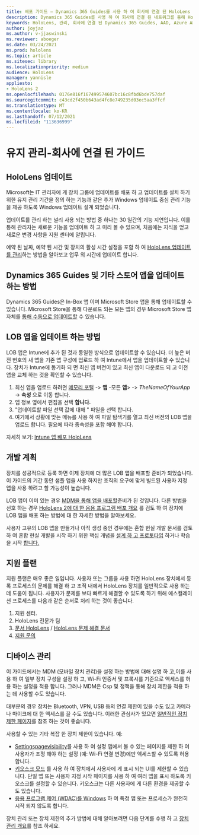 ```yaml
---
title: 배포 가이드 – Dynamics 365 Guides를 사용 하 여 회사에 연결 된 HoloLens 2
description: Dynamics 365 Guides를 사용 하 여 회사에 연결 된 네트워크를 통해 HoloLens 2 장치를 유지 관리 하는 방법을 알아봅니다.
keywords: HoloLens, 관리, 회사에 연결 된 Dynamics 365 Guides, AAD, Azure AD, MDM, 모바일 장치 관리
author: joyjaz
ms.author: v-jjaswinski
ms.reviewer: aboeger
ms.date: 03/24/2021
ms.prod: hololens
ms.topic: article
ms.sitesec: library
ms.localizationpriority: medium
audience: HoloLens
manager: yannisle
appliesto:
- HoloLens 2
ms.openlocfilehash: 0176e816f167499574607bc16c8fbd6bde757daf
ms.sourcegitcommit: c43cd2f450b643ad4fc8e749235d03ec5aa3ffcf
ms.translationtype: MT
ms.contentlocale: ko-KR
ms.lasthandoff: 07/12/2021
ms.locfileid: "113636999"
---
```

# <a name="maintain---corporate-connected-guide"></a>유지 관리-회사에 연결 된 가이드

## <a name="update-hololens"></a>HoloLens 업데이트

Microsoft는 IT 관리자에 게 장치 그룹에 업데이트를 배포 하 고 업데이트를 설치 하기 위한 유지 관리 기간을 정의 하는 기능과 같은 추가 Windows 업데이트 중심 관리 기능을 제공 하도록 Windows 업데이트 설계 되었습니다.

업데이트를 관리 하는 널리 사용 되는 방법 중 하나는 30 일간의 기능 지연입니다. 이를 통해 관리자는 새로운 기능을 업데이트 하 고 미리 볼 수 있으며, 처음에는 지식을 얻고 새로운 변경 사항을 지원 센터에 알립니다.

예약 된 날짜, 예약 된 시간 및 장치의 활성 시간 설정을 포함 하 여 [HoloLens 업데이트를 관리](/hololens/hololens-updates)하는 방법을 알아보고 업무 외 시간에 업데이트 합니다.

## <a name="how-to-update-dynamics-365-guides-and-other-store-apps"></a>Dynamics 365 Guides 및 기타 스토어 앱을 업데이트 하는 방법

Dynamics 365 Guides은 In-Box 앱 이며 Microsoft Store 앱을 통해 업데이트할 수 있습니다. Microsoft Store을 통해 다운로드 되는 모든 앱의 경우 Microsoft Store 앱 자체를 [통해 수동으로 업데이트할](/hololens/holographic-store-apps#update-apps) 수 있습니다.

## <a name="how-to-update-lob-apps"></a>LOB 앱을 업데이트 하는 방법

LOB 앱은 Intune에 추가 된 것과 동일한 방식으로 업데이트할 수 있습니다. 더 높은 버전 번호의 새 앱을 기존 앱 구성에 업로드 하 여 Intune에서 앱을 업데이트할 수 있습니다. 장치가 Intune에 동기화 되 면 최신 앱 버전이 있고 최신 앱이 다운로드 되 고 이전 앱을 교체 하는 것을 확인할 수 있습니다.

1. 최신 앱을 업로드 하려면 [메모리 포털](https://endpoint.microsoft.com/#home)  ->  **앱** -모든 **앱**>  ->  *TheNameOfYourApp*  ->  **속성** 으로 이동 합니다.
2. 앱 정보 옆에서 편집을 선택 **합니다.**
3. &quot;업데이트할 파일 선택 값에 대해 &quot; 파일을 선택 합니다.
4. 여기에서 상황에 맞는 메뉴를 사용 하 여 파일 탐색기를 열고 최신 버전의 LOB 앱을 업로드 합니다. 필요에 따라 종속성을 포함 해야 합니다.

자세히 보기: [Intune 앱 배포 HoloLens](/hololens/app-deploy-intune)

## <a name="development-plan"></a>개발 계획

장치를 성공적으로 등록 하면 이제 장치에 더 많은 LOB 앱을 배포할 준비가 되었습니다. 이 가이드의 기간 동안 샘플 앱을 사용 하지만 조직의 요구에 맞게 빌드된 사용자 지정 앱을 사용 하려고 할 가능성이 높습니다.

LOB 앱이 이미 있는 경우 [MDM을 통해 앱을 배포할](/hololens/app-deploy-intune)준비가 된 것입니다. 다른 방법을 선호 하는 경우 [HoloLens 2에 대 한 응용 프로그램 배포 개요](/hololens/app-deploy-overview) 를 검토 하 여 장치에 LOB 앱을 배포 하는 방법에 대 한 자세한 방법을 알아보세요.

사용자 고유의 LOB 앱을 만들거나 아직 생성 중인 경우에는 혼합 현실 개발 문서를 검토 하 여 혼합 현실 개발을 시작 하기 위한 핵심 개념을 [설계 하 고 프로토타입](/windows/mixed-reality/design/design) 하거나 학습을 시작 [합니다.](/windows/mixed-reality/discover/get-started-with-mr)

## <a name="support-plan"></a>지원 플랜

지원 플랜은 매우 좋은 일입니다. 사용자 또는 그룹을 사용 하면 HoloLens 장치에서 등록 프로세스의 문제를 해결 하 고 조직 내에서 HoloLens 장치를 일반적으로 사용 하는 데 도움이 됩니다. 사용자가 문제를 보다 빠르게 해결할 수 있도록 하기 위해 에스컬레이션 프로세스를 다음과 같은 순서로 처리 하는 것이 좋습니다.

1. 지원 센터.
2. HoloLens 전문가 팀
3. [문서 HoloLens](/hololens/)  /  [HoloLens 문제 해결 문서](/hololens/hololens-troubleshooting)
4. [지원 문의](https://support.serviceshub.microsoft.com/supportforbusiness/create?sapId=e9391227-fa6d-927b-0fff-f96288631b8f)

## <a name="device-management"></a>디바이스 관리

이 가이드에서는 MDM (모바일 장치 관리)을 설정 하는 방법에 대해 설명 하 고,이를 사용 하 여 일부 장치 구성을 설정 하 고, Wi-Fi 인증서 및 프록시를 기준으로 액세스를 허용 하는 설정을 적용 합니다. 그러나 MDM은 Csp 및 정책을 통해 장치 제한을 적용 하는 데 사용할 수도 있습니다.

대부분의 경우 장치는 Bluetooth, VPN, USB 등의 연결 제한이 있을 수도 있고 카메라나 마이크에 대 한 액세스를 끌 수도 있습니다. 이러한 관심사가 있으면 [일반적인 장치 제한 페이지](/hololens/hololens-common-device-restrictions)를 참조 하는 것이 좋습니다.

사용할 수 있는 기타 복잡 한 장치 제한이 있습니다. 예:

- [Settingspagevisibility](/hololens/settings-uri-list)를 사용 하 여 설정 앱에서 볼 수 있는 페이지를 제한 하 여 사용자가 조정 해야 하는 설정 (예: Wi-Fi 연결 변경)에만 액세스할 수 있도록 허용 합니다.
- [키오스크 모드](/hololens/hololens-kiosk) 를 사용 하 여 장치에서 사용자에 게 표시 되는 UI를 제한할 수 있습니다. 단일 앱 또는 사용자 지정 시작 페이지를 사용 하 여 여러 앱을 표시 하도록 키오스크를 설정할 수 있습니다. 키오스크는 다른 사용자에 게 다른 환경을 제공할 수도 있습니다.
- [응용 프로그램 제어 (WDAC)를 Windows](/hololens/windows-defender-application-control-wdac) 하 여 특정 앱 또는 프로세스가 완전히 시작 되지 않도록 합니다.

장치 관리 또는 장치 제한의 추가 방법에 대해 알아보려면 다음 단계를 수행 하 고 [장치 관리 개요](/hololens/hololens-csp-policy-overview)를 참조 하세요.





